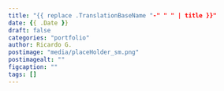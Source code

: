 ```yaml
---
title: "{{ replace .TranslationBaseName "-" " " | title }}"
date: {{ .Date }}
draft: false
categories: "portfolio"
author: Ricardo G.
postimage: "media/placeHolder_sm.png"
postimagealt: ""
figcaption: ""
tags: []
---
```

